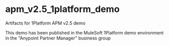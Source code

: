 # apm_v2.5_1platform_demo
 Artifacts for 1Platform APM v2.5 demo
 
 This demo has been published in the MuleSoft 1Platform demo environment in the "Anypoint Partner Manager" business group
